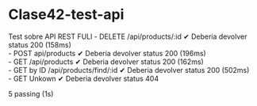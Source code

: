 # Clase42-test-api
Test sobre API REST FULl
    - DELETE /api/products/:id
      ✔ Deberia devolver status 200 (158ms)        
    - POST api/products
      ✔ Deberia devolver status 200 (196ms)        
    - GET /api/products
      ✔ Deberia devolver status 200 (162ms)        
    - GET by ID /api/products/find/:id
      ✔ Deberia devolver status 200 (502ms)        
    - GET Unkown
      ✔ Deberia devolver status 404


  5 passing (1s)
